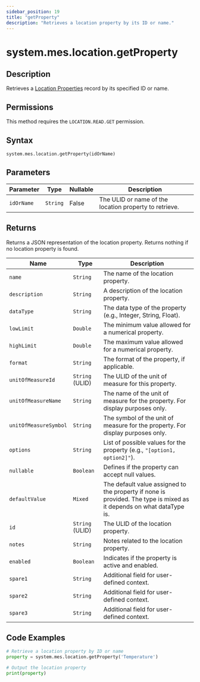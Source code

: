 ```yaml
---
sidebar_position: 19
title: "getProperty"
description: "Retrieves a location property by its ID or name."
---
```


# system.mes.location.getProperty

## Description

Retrieves a [Location Properties](../../data-model/location-model/location-property) record by its specified ID or name.


## Permissions

This method requires the `LOCATION.READ.GET` permission.

## Syntax

```python
system.mes.location.getProperty(idOrName)
```

## Parameters

| Parameter  | Type     | Nullable | Description                                            |
|------------|----------|----------|--------------------------------------------------------|
| `idOrName` | `String` | False    | The ULID or name of the location property to retrieve. |

## Returns

Returns a JSON representation of the location property. Returns nothing if no location property is found.

| Name                  | Type            | Description                                                                                                          |
| --------------------- | --------------- | -------------------------------------------------------------------------------------------------------------------- |
| `name`                | `String`        | The name of the location property.                                                                                   |
| `description`         | `String`        | A description of the location property.                                                                              |
| `dataType`            | `String`        | The data type of the property (e.g., Integer, String, Float).                                                        |
| `lowLimit`            | `Double`        | The minimum value allowed for a numerical property.                                                                  |
| `highLimit`           | `Double`        | The maximum value allowed for a numerical property.                                                                  |
| `format`              | `String`        | The format of the property, if applicable.                                                                           |
| `unitOfMeasureId`     | `String` (ULID) | The ULID of the unit of measure for this property.                                                                   |
| `unitOfMeasureName`   | `String`        | The name of the unit of measure for the property. For display purposes only.                                         |
| `unitOfMeasureSymbol` | `String`        | The symbol of the unit of measure for the property. For display purposes only.                                       |
| `options`             | `String`        | List of possible values for the property (e.g., `"[option1, option2]"`).                                             |
| `nullable`            | `Boolean`       | Defines if the property can accept null values.                                                                      |
| `defaultValue`        | `Mixed`         | The default value assigned to the property if none is provided. The type is mixed as it depends on what dataType is. |
| `id`                  | `String` (ULID) | The ULID of the location property.                                                                                   |
| `notes`               | `String`        | Notes related to the location property.                                                                              |
| `enabled`             | `Boolean`       | Indicates if the property is active and enabled.                                                                     |
| `spare1`              | `String`        | Additional field for user-defined context.                                                                           |
| `spare2`              | `String`        | Additional field for user-defined context.                                                                           |
| `spare3`              | `String`        | Additional field for user-defined context.                                                                           |

## Code Examples

```python
# Retrieve a location property by ID or name
property = system.mes.location.getProperty('Temperature')

# Output the location property
print(property)
```
